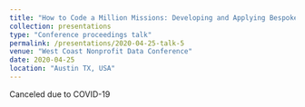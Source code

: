 ```yaml
---
title: "How to Code a Million Missions: Developing and Applying Bespoke Nonprofit Activity Codes Using Machine Learning Algorithms"
collection: presentations
type: "Conference proceedings talk"
permalink: /presentations/2020-04-25-talk-5
venue: "West Coast Nonprofit Data Conference"
date: 2020-04-25
location: "Austin TX, USA"
---
```


Canceled due to COVID-19
